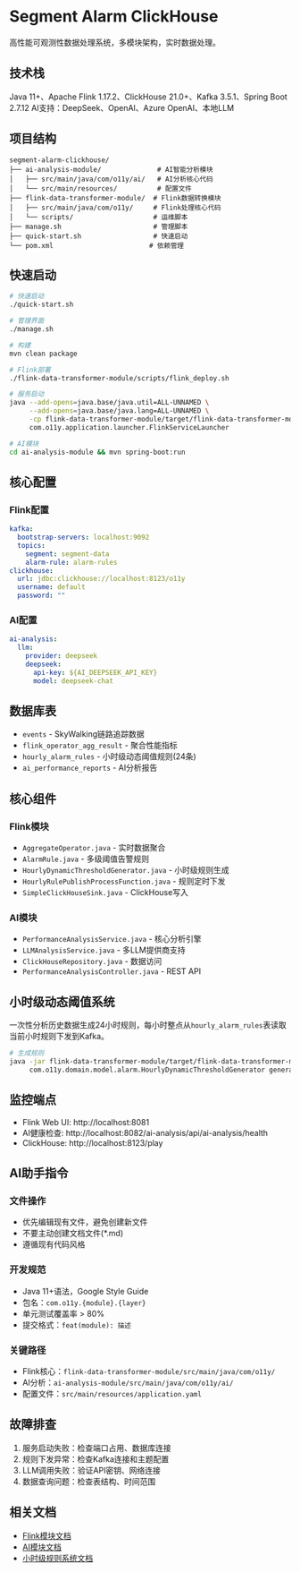 # Segment Alarm ClickHouse

高性能可观测性数据处理系统，多模块架构，实时数据处理。

## 技术栈

Java 11+、Apache Flink 1.17.2、ClickHouse 21.0+、Kafka 3.5.1、Spring Boot 2.7.12
AI支持：DeepSeek、OpenAI、Azure OpenAI、本地LLM

## 项目结构

```
segment-alarm-clickhouse/
├── ai-analysis-module/              # AI智能分析模块
│   ├── src/main/java/com/o11y/ai/   # AI分析核心代码
│   └── src/main/resources/          # 配置文件
├── flink-data-transformer-module/  # Flink数据转换模块
│   ├── src/main/java/com/o11y/     # Flink处理核心代码
│   └── scripts/                    # 运维脚本
├── manage.sh                       # 管理脚本
├── quick-start.sh                  # 快速启动
└── pom.xml                        # 依赖管理
```

## 快速启动

```bash
# 快速启动
./quick-start.sh

# 管理界面
./manage.sh

# 构建
mvn clean package

# Flink部署
./flink-data-transformer-module/scripts/flink_deploy.sh

# 服务启动
java --add-opens=java.base/java.util=ALL-UNNAMED \
     --add-opens=java.base/java.lang=ALL-UNNAMED \
     -cp flink-data-transformer-module/target/flink-data-transformer-module-1.0.5-shaded.jar \
     com.o11y.application.launcher.FlinkServiceLauncher

# AI模块
cd ai-analysis-module && mvn spring-boot:run
```

## 核心配置

### Flink配置
```yaml
kafka:
  bootstrap-servers: localhost:9092
  topics:
    segment: segment-data
    alarm-rule: alarm-rules
clickhouse:
  url: jdbc:clickhouse://localhost:8123/o11y
  username: default
  password: ""
```

### AI配置
```yaml
ai-analysis:
  llm:
    provider: deepseek
    deepseek:
      api-key: ${AI_DEEPSEEK_API_KEY}
      model: deepseek-chat
```

## 数据库表

- `events` - SkyWalking链路追踪数据
- `flink_operator_agg_result` - 聚合性能指标
- `hourly_alarm_rules` - 小时级动态阈值规则(24条)
- `ai_performance_reports` - AI分析报告

## 核心组件

### Flink模块
- `AggregateOperator.java` - 实时数据聚合
- `AlarmRule.java` - 多级阈值告警规则
- `HourlyDynamicThresholdGenerator.java` - 小时级规则生成
- `HourlyRulePublishProcessFunction.java` - 规则定时下发
- `SimpleClickHouseSink.java` - ClickHouse写入

### AI模块
- `PerformanceAnalysisService.java` - 核心分析引擎
- `LLMAnalysisService.java` - 多LLM提供商支持
- `ClickHouseRepository.java` - 数据访问
- `PerformanceAnalysisController.java` - REST API

## 小时级动态阈值系统

一次性分析历史数据生成24小时规则，每小时整点从`hourly_alarm_rules`表读取当前小时规则下发到Kafka。

```bash
# 生成规则
java -jar flink-data-transformer-module/target/flink-data-transformer-module-1.0.5-shaded.jar \
     com.o11y.domain.model.alarm.HourlyDynamicThresholdGenerator generate-all 7
```

## 监控端点

- Flink Web UI: http://localhost:8081
- AI健康检查: http://localhost:8082/ai-analysis/api/ai-analysis/health
- ClickHouse: http://localhost:8123/play

## AI助手指令

### 文件操作
- 优先编辑现有文件，避免创建新文件
- 不要主动创建文档文件(*.md)
- 遵循现有代码风格

### 开发规范
- Java 11+语法，Google Style Guide
- 包名：`com.o11y.{module}.{layer}`
- 单元测试覆盖率 > 80%
- 提交格式：`feat(module): 描述`

### 关键路径
- Flink核心：`flink-data-transformer-module/src/main/java/com/o11y/`
- AI分析：`ai-analysis-module/src/main/java/com/o11y/ai/`
- 配置文件：`src/main/resources/application.yaml`

## 故障排查

1. 服务启动失败：检查端口占用、数据库连接
2. 规则下发异常：检查Kafka连接和主题配置
3. LLM调用失败：验证API密钥、网络连接
4. 数据查询问题：检查表结构、时间范围

## 相关文档

- [Flink模块文档](./flink-data-transformer-module/README.md)
- [AI模块文档](./ai-analysis-module/README.md)
- [小时级规则系统文档](./flink-data-transformer-module/README-HOURLY-RULES.md)
